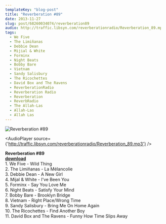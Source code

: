 ```yaml
---
templateKey: "blog-post"
title: "Reverberation #89"
date: 2013-11-27
slug: post/68260034074/reverberation89
audio: http://traffic.libsyn.com/reverberationradio/Reverberation_89.mp3
tags:
  - We Five
  - The Limiñanas
  - Debbie Dean
  - Mijial & White
  - Forminx
  - Night Beats
  - Bobby Bare
  - Vietnam
  - Sandy Salisbury
  - The Ricochettes
  - David Box and The Ravens
  - ReverberationRadio
  - Reverberation Radio
  - Reverberation
  - ReverbRadio
  - The Allah-Las
  - Allah-Las
  - Allah Las
---
```


![Reverberation #89](../images/adc804a9dbfcfeb91472e29926304bd72df0471c9e5479a4d0cdc3953dfe3adc.jpg)

<AudioPlayer source={'http://traffic.libsyn.com/reverberationradio/Reverberation_89.mp3'} />

<p><strong>Reverberation #89<br /></strong><strong><a href="http://traffic.libsyn.com/reverberationradio/Reverberation_89.mp3" title="download">download<br /></a></strong>1. We Five - Wild Thing<br />2. The Limi&ntilde;anas - La M&eacute;lancolie<br />3. Debbie Dean - A New Girl<br />4. Mijal &amp; White - I've Been You<br />5. Forminx - Say You Love Me<br />6. Night Beats - Satisfy Your Mind<br />7. Bobby Bare - Brooklyn Bridge<br />8. Vietnam - Right Place/Wrong Time<br />9. Sandy Salisbury - Bring Me On Home Again<br />10. The Ricochettes - Find Another Boy<br />11. David Box and The Ravens - Funny How Time Slips Away</p>
